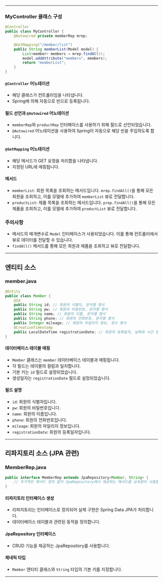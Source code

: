 
---
### MyController 클래스 구성

```java
@Controller
public class MyController {
    @Autowired private memberRep mrep;

    @GetMapping("/member/list")
    public String memberList(Model model) {
        List<member> members = mrep.findAll();
        model.addAttribute("members", members);
        return "memberList";
    }
}
```

#### `@Controller` 어노테이션
- 해당 클래스가 컨트롤러임을 나타냅니다.
- Spring에 의해 자동으로 빈으로 등록됩니다.

#### 필드 선언과 `@Autowired` 어노테이션
- `memberRep`와 `productRep` 인터페이스를 사용하기 위해 필드로 선언되었습니다.
- `@Autowired` 어노테이션을 사용하여 Spring이 자동으로 해당 빈을 주입하도록 합니다.

#### `@GetMapping` 어노테이션
- 해당 메서드가 GET 요청을 처리함을 나타냅니다.
- 지정된 URL에 매핑됩니다.

#### 메서드
- `memberList`: 회원 목록을 조회하는 메서드입니다. `mrep.findAll()`을 통해 모든 회원을 조회하고, 이를 모델에 추가하여 `memberList` 뷰로 전달합니다.
- `productList`: 제품 목록을 조회하는 메서드입니다. `prep.findAll()`을 통해 모든 제품을 조회하고, 이를 모델에 추가하여 `productList` 뷰로 전달합니다.

### 주의사항
- 메서드의 매개변수로 `Model` 인터페이스가 사용되었습니다. 이를 통해 컨트롤러에서 뷰로 데이터를 전달할 수 있습니다.
- `findAll()` 메서드를 통해 모든 회원과 제품을 조회하고 뷰로 전달합니다.

---

## 엔티티 소스

### member.java

```java
@Entity
public class Member {
    @Id
    public String id; // 회원의 식별자, 문자열 형식
    public String pw; // 회원의 비밀번호, 문자열 형식
    public String name; // 회원의 이름, 문자열 형식
    public String phone; // 회원의 전화번호, 문자열 형식
    public Integer mileage; // 회원의 마일리지 정보, 정수 형식
    @CreationTimestamp
    public LocalDateTime registrationDate; // 회원의 등록일자, 날짜와 시간 형식
}

```

#### 데이터베이스 테이블 매핑
- `Member` 클래스는 `member` 데이터베이스 테이블과 매핑됩니다.
- 각 필드는 테이블의 컬럼과 일치합니다.
- 기본 키는 `id` 필드로 설정되었습니다.
- 생성일자는 `registrationDate` 필드로 설정되었습니다.

#### 필드 설명
- `id`: 회원의 식별자입니다.
- `pw`: 회원의 비밀번호입니다.
- `name`: 회원의 이름입니다.
- `phone`: 회원의 전화번호입니다.
- `mileage`: 회원의 마일리지 정보입니다.
- `registrationDate`: 회원의 등록일자입니다.

---

## 리파지토리 소스 (JPA 관련)

### MemberRep.java

```java
public interface MemberRep extends JpaRepository<Member, String> {
    // 추가적인 메서드 정의 없이 JpaRepository에서 제공하는 메서드를 상속받아 사용할 수 있습니다.
}
```

#### 리파지토리 인터페이스 생성
- 리파지토리는 인터페이스로 정의되어 실제 구현은 Spring Data JPA가 처리합니다.
- 데이터베이스 테이블과 관련된 동작을 정의합니다.

#### JpaRepository 인터페이스
- CRUD 기능을 제공하는 JpaRepository를 사용합니다.

#### 제네릭 타입
- `Member` 엔티티 클래스와 `String` 타입의 기본 키를 지정합니다.

---
